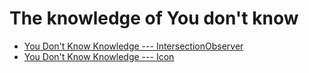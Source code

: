 # The knowledge of You don't know

- [You Don't Know Knowledge --- IntersectionObserver](https://github.com/Gloomysunday28/unknow-knowledge/tree/master/Unknow%20One)
- [You Don't Know Knowledge --- Icon](https://github.com/Gloomysunday28/unknow-knowledge/tree/master/Unknow%20Two)